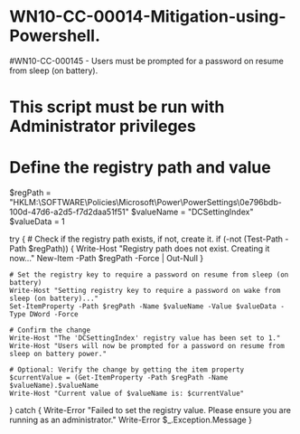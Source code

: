 # WN10-CC-00014-Mitigation-using-Powershell.
#WN10-CC-000145 - Users must be prompted for a password on resume from sleep (on battery).
# This script must be run with Administrator privileges

# Define the registry path and value
$regPath = "HKLM:\SOFTWARE\Policies\Microsoft\Power\PowerSettings\0e796bdb-100d-47d6-a2d5-f7d2daa51f51"
$valueName = "DCSettingIndex"
$valueData = 1

try {
    # Check if the registry path exists, if not, create it.
    if (-not (Test-Path -Path $regPath)) {
        Write-Host "Registry path does not exist. Creating it now..."
        New-Item -Path $regPath -Force | Out-Null
    }

    # Set the registry key to require a password on resume from sleep (on battery)
    Write-Host "Setting registry key to require a password on wake from sleep (on battery)..."
    Set-ItemProperty -Path $regPath -Name $valueName -Value $valueData -Type DWord -Force
    
    # Confirm the change
    Write-Host "The 'DCSettingIndex' registry value has been set to 1."
    Write-Host "Users will now be prompted for a password on resume from sleep on battery power."
    
    # Optional: Verify the change by getting the item property
    $currentValue = (Get-ItemProperty -Path $regPath -Name $valueName).$valueName
    Write-Host "Current value of $valueName is: $currentValue"

} catch {
    Write-Error "Failed to set the registry value. Please ensure you are running as an administrator."
    Write-Error $_.Exception.Message
}
